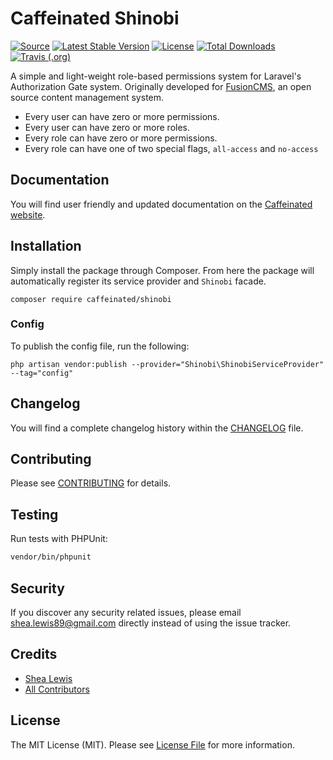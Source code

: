 # Caffeinated Shinobi
[![Source](https://img.shields.io/badge/source-caffeinated/shinobi-blue.svg?style=flat-square)](https://github.com/caffeinated/shinobi)
[![Latest Stable Version](https://poser.pugx.org/caffeinated/shinobi/v/stable?format=flat-square)](https://packagist.org/packages/caffeinated/shinobi)
[![License](https://img.shields.io/badge/license-MIT-brightgreen.svg?style=flat-square)](https://tldrlegal.com/license/mit-license)
[![Total Downloads](https://img.shields.io/packagist/dt/caffeinated/shinobi.svg?style=flat-square)](https://packagist.org/packages/caffeinated/shinobi)
[![Travis (.org)](https://img.shields.io/travis/caffeinated/shinobi.svg?style=flat-square)](https://travis-ci.org/caffeinated/shinobi)

A simple and light-weight role-based permissions system for Laravel's Authorization Gate system. Originally developed for [FusionCMS](https://github.com/fusioncms/fusioncms), an open source content management system.

- Every user can have zero or more permissions.
- Every user can have zero or more roles.
- Every role can have zero or more permissions.
- Every role can have one of two special flags, `all-access` and `no-access`

## Documentation
You will find user friendly and updated documentation on the [Caffeinated website](https://caffeinatedpackages.com/guide/packages/shinobi.html).

## Installation
Simply install the package through Composer. From here the package will automatically register its service provider and `Shinobi` facade.

```
composer require caffeinated/shinobi
```

### Config
To publish the config file, run the following:

```
php artisan vendor:publish --provider="Shinobi\ShinobiServiceProvider" --tag="config"
```

## Changelog
You will find a complete changelog history within the [CHANGELOG](CHANGELOG.md) file.

## Contributing
Please see [CONTRIBUTING](CONTRIBUTING.md) for details.

## Testing
Run tests with PHPUnit:

```bash
vendor/bin/phpunit
```

## Security
If you discover any security related issues, please email shea.lewis89@gmail.com directly instead of using the issue tracker.

## Credits
- [Shea Lewis](https://github.com/kaidesu)
- [All Contributors](../../contributors)

## License
The MIT License (MIT). Please see [License File](LICENSE.md) for more information.
